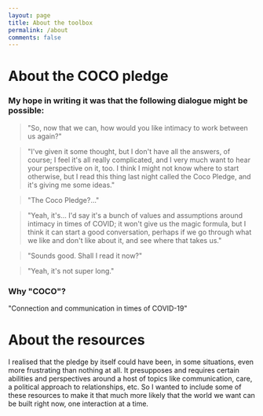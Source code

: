 ```yaml
---
layout: page
title: About the toolbox
permalink: /about
comments: false
---
```


# About the COCO pledge

### My hope in writing it was that the following dialogue might be possible:

> "So, now that we can, how would you like intimacy to work between us again?"

>  "I've given it some thought, but I don't have all the answers, of course; I feel it's all really complicated, and I very much want to hear your perspective on it, too. I think I might not know where to start otherwise, but I read this thing last night called the Coco Pledge, and it's giving me some ideas."

>  "The Coco Pledge?..."

>  "Yeah, it's... I'd say it's a bunch of values and assumptions around intimacy in times of COVID; it won't give us the magic formula, but I think it can start a good conversation, perhaps if we go through what we like and don't like about it, and see where that takes us."

>  "Sounds good. Shall I read it now?"

>  "Yeah, it's not super long."

### Why "COCO"?

"Connection and communication in times of COVID-19"

# About the resources

I realised that the pledge by itself could have been, in some situations, even more frustrating than nothing at all. It presupposes and requires certain abilities and perspectives around a host of topics like communication, care, a political approach to relationships, etc. So I wanted to include some of these resources to make it that much more likely that the world we want can be built right now, one interaction at a time.